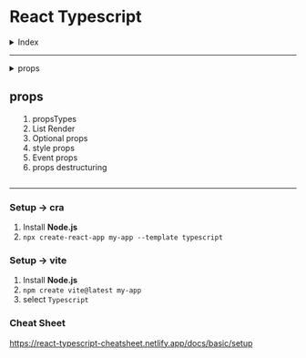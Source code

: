 # React Typescript

<details>
<summary>Index</summary>

## Index

1. basic setup
2. cra setup
3. props
4. advanced props
5. hooks
6. generics
7. Omit key

</details>

---

<details>
<summary>props<summary>

## props

1. propsTypes
2. List Render
3. Optional props
4. style props
5. Event props
6. props destructuring

</details>

---

### Setup -> cra

1. Install **Node.js**
2. `npx create-react-app my-app --template typescript`

### Setup -> vite

1. Install **Node.js**
2. `npm create vite@latest my-app`
3. select `Typescript`

### Cheat Sheet

https://react-typescript-cheatsheet.netlify.app/docs/basic/setup
